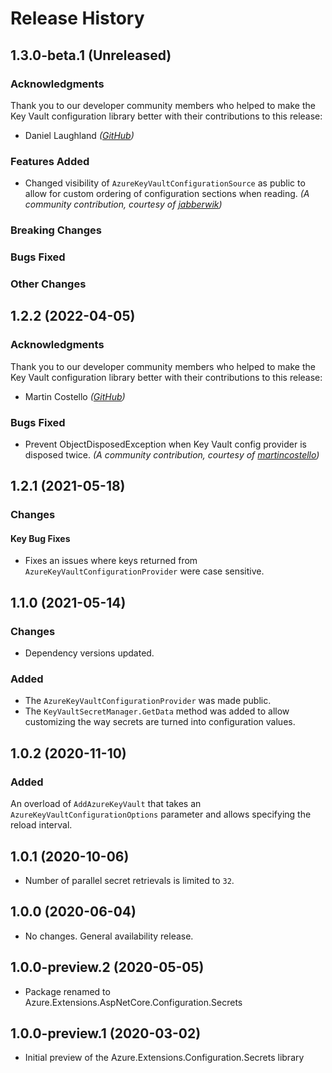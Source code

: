 # Release History

## 1.3.0-beta.1 (Unreleased)

### Acknowledgments

Thank you to our developer community members who helped to make the Key Vault configuration library better with their contributions to this release:

- Daniel Laughland _([GitHub](https://github.com/jabberwik))_

### Features Added

- Changed visibility of `AzureKeyVaultConfigurationSource` as public to allow for custom ordering of configuration sections when reading.  _(A community contribution, courtesy of [jabberwik](https://github.com/jabberwik))_

### Breaking Changes

### Bugs Fixed

### Other Changes

## 1.2.2 (2022-04-05)

### Acknowledgments

Thank you to our developer community members who helped to make the Key Vault configuration library better with their contributions to this release:

- Martin Costello  _([GitHub](https://github.com/martincostello))_

### Bugs Fixed

- Prevent ObjectDisposedException when Key Vault config provider is disposed twice. _(A community contribution, courtesy of [martincostello](https://github.com/martincostello))_

## 1.2.1 (2021-05-18)

### Changes

#### Key Bug Fixes

- Fixes an issues where keys returned from `AzureKeyVaultConfigurationProvider` were case sensitive. 

## 1.1.0 (2021-05-14)

### Changes

- Dependency versions updated.

### Added

- The `AzureKeyVaultConfigurationProvider` was made public.
- The `KeyVaultSecretManager.GetData` method was added to allow customizing the way secrets are turned into configuration values.

## 1.0.2 (2020-11-10)

### Added

An overload of `AddAzureKeyVault` that takes an `AzureKeyVaultConfigurationOptions` parameter and allows specifying the reload interval.

## 1.0.1 (2020-10-06)

- Number of parallel secret retrievals is limited to `32`.

## 1.0.0 (2020-06-04)

- No changes. General availability release.

## 1.0.0-preview.2 (2020-05-05)

- Package renamed to Azure.Extensions.AspNetCore.Configuration.Secrets

## 1.0.0-preview.1 (2020-03-02)

- Initial preview of the Azure.Extensions.Configuration.Secrets library
